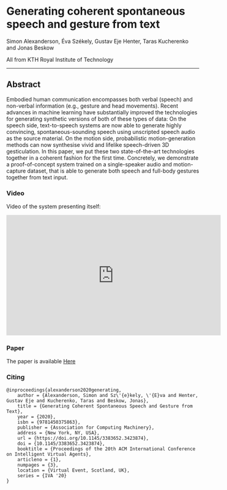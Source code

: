 # Generating coherent spontaneous speech and gesture from text
Simon Alexanderson, Éva Székely, Gustav Eje Henter, Taras Kucherenko and Jonas Beskow

All from KTH Royal Institute of Technology

---

## Abstract
Embodied human communication encompasses both verbal (speech) and non-verbal information (e.g., gesture and head movements). Recent advances in machine learning have substantially improved the technologies for generating synthetic versions of both of these types of data: On the speech side, text-to-speech systems are now able to generate highly convincing, spontaneous-sounding speech using unscripted speech audio as the source material. On the motion side, probabilistic motion-generation methods can now synthesise vivid and lifelike speech-driven 3D gesticulation. In this paper, we put these two state-of-the-art technologies together in a coherent fashion for the first time. Concretely, we demonstrate a proof-of-concept system trained on a single-speaker audio and motion-capture dataset, that is able to generate both speech and full-body gestures together from text input.

### Video
Video of the system presenting itself:

<iframe width="560" height="315" src="https://www.youtube.com/embed/v=4_Gq9rU_yWg" frameborder="0" allow="accelerometer; autoplay; encrypted-media; gyroscope; picture-in-picture" allowfullscreen></iframe>

### Paper
The paper is available <a href="https://dl.acm.org/doi/10.1145/3383652.3423874">Here</a>

### Citing
```
@inproceedings{alexanderson2020generating,
    author = {Alexanderson, Simon and Sz\'{e}kely, \'{E}va and Henter, Gustav Eje and Kucherenko, Taras and Beskow, Jonas},
    title = {Generating Coherent Spontaneous Speech and Gesture from Text},
    year = {2020},
    isbn = {9781450375863},
    publisher = {Association for Computing Machinery},
    address = {New York, NY, USA},
    url = {https://doi.org/10.1145/3383652.3423874},
    doi = {10.1145/3383652.3423874},
    booktitle = {Proceedings of the 20th ACM International Conference on Intelligent Virtual Agents},
    articleno = {1},
    numpages = {3},
    location = {Virtual Event, Scotland, UK},
    series = {IVA '20}
}
```

  



